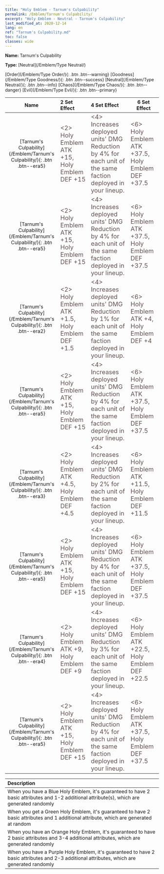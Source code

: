 ```yaml
---
title: "Holy Emblem - Tarnum's Culpability"
permalink: /Emblem/Tarnum's Culpability/
excerpt: "Holy Emblem - Neutral - Tarnum's Culpability"
last_modified_at: 2020-12-14
lang: en
ref: "Tarnum's Culpability.md"
toc: false
classes: wide
---
```


 **Name:** Tarnum's Culpability

 **Type:** [Neutral](/Emblem/Type Neutral/)

  [Order](/Emblem/Type Order/){: .btn .btn--warning}   [Goodness](/Emblem/Type Goodness/){: .btn .btn--success}   [Neutral](/Emblem/Type Neutral/){: .btn .btn--info}   [Chaos](/Emblem/Type Chaos/){: .btn .btn--danger}   [Evil](/Emblem/Type Evil/){: .btn .btn--primary} 

  |         Name            |    2 Set Effect    |   4 Set Effect   | 6 Set Effect   | 
  |:-----------------------:|:-------------------|:-----------------|----------------| 
  | [Tarnum's Culpability](/Emblem/Tarnum's Culpability/){: .btn .btn--era5} | <span style="color: #645252;font-size:20px"><2> Holy Emblem ATK +15, Holy Emblem DEF +15</span> | <span style="color: #645252;font-size:20px"><4> Increases deployed units' DMG Reduction by 4% for each unit of the same faction deployed in your lineup.</span> | <span style="color: #645252;font-size:20px"><6> Holy Emblem ATK +37.5, Holy Emblem DEF +37.5</span> | 
  | [Tarnum's Culpability](/Emblem/Tarnum's Culpability/){: .btn .btn--era5} | <span style="color: #645252;font-size:20px"><2> Holy Emblem ATK +15, Holy Emblem DEF +15</span> | <span style="color: #645252;font-size:20px"><4> Increases deployed units' DMG Reduction by 4% for each unit of the same faction deployed in your lineup.</span> | <span style="color: #645252;font-size:20px"><6> Holy Emblem ATK +37.5, Holy Emblem DEF +37.5</span> | 
  | [Tarnum's Culpability](/Emblem/Tarnum's Culpability/){: .btn .btn--era2} | <span style="color: #645252;font-size:20px"><2> Holy Emblem ATK +1.5, Holy Emblem DEF +1.5</span> | <span style="color: #645252;font-size:20px"><4> Increases deployed units' DMG Reduction by 1% for each unit of the same faction deployed in your lineup.</span> | <span style="color: #645252;font-size:20px"><6> Holy Emblem ATK +4, Holy Emblem DEF +4</span> | 
  | [Tarnum's Culpability](/Emblem/Tarnum's Culpability/){: .btn .btn--era5} | <span style="color: #645252;font-size:20px"><2> Holy Emblem ATK +15, Holy Emblem DEF +15</span> | <span style="color: #645252;font-size:20px"><4> Increases deployed units' DMG Reduction by 4% for each unit of the same faction deployed in your lineup.</span> | <span style="color: #645252;font-size:20px"><6> Holy Emblem ATK +37.5, Holy Emblem DEF +37.5</span> | 
  | [Tarnum's Culpability](/Emblem/Tarnum's Culpability/){: .btn .btn--era3} | <span style="color: #645252;font-size:20px"><2> Holy Emblem ATK +4.5, Holy Emblem DEF +4.5</span> | <span style="color: #645252;font-size:20px"><4> Increases deployed units' DMG Reduction by 2% for each unit of the same faction deployed in your lineup.</span> | <span style="color: #645252;font-size:20px"><6> Holy Emblem ATK +11.5, Holy Emblem DEF +11.5</span> | 
  | [Tarnum's Culpability](/Emblem/Tarnum's Culpability/){: .btn .btn--era5} | <span style="color: #645252;font-size:20px"><2> Holy Emblem ATK +15, Holy Emblem DEF +15</span> | <span style="color: #645252;font-size:20px"><4> Increases deployed units' DMG Reduction by 4% for each unit of the same faction deployed in your lineup.</span> | <span style="color: #645252;font-size:20px"><6> Holy Emblem ATK +37.5, Holy Emblem DEF +37.5</span> | 
  | [Tarnum's Culpability](/Emblem/Tarnum's Culpability/){: .btn .btn--era4} | <span style="color: #645252;font-size:20px"><2> Holy Emblem ATK +9, Holy Emblem DEF +9</span> | <span style="color: #645252;font-size:20px"><4> Increases deployed units' DMG Reduction by 3% for each unit of the same faction deployed in your lineup.</span> | <span style="color: #645252;font-size:20px"><6> Holy Emblem ATK +22.5, Holy Emblem DEF +22.5</span> | 
  | [Tarnum's Culpability](/Emblem/Tarnum's Culpability/){: .btn .btn--era5} | <span style="color: #645252;font-size:20px"><2> Holy Emblem ATK +15, Holy Emblem DEF +15</span> | <span style="color: #645252;font-size:20px"><4> Increases deployed units' DMG Reduction by 4% for each unit of the same faction deployed in your lineup.</span> | <span style="color: #645252;font-size:20px"><6> Holy Emblem ATK +37.5, Holy Emblem DEF +37.5</span> | 

  |         Description            | 
  |:-------------------------------|
  | When you have a Blue Holy Emblem, it's guaranteed to have 2 basic attributes and 1-2 additional attribute(s), which are generated randomly |
  | When you get a Green Holy Emblem, it's guaranteed to have 2 basic attributes and 1 additional attribute, which are generated at random |
  | When you have an Orange Holy Emblem, it's guaranteed to have 2 basic attributes and 3-4 additional attributes, which are generated randomly |
  | When you have a Purple Holy Emblem, it's guaranteed to have 2 basic attributes and 2-3 additional attributes, which are generated randomly |
